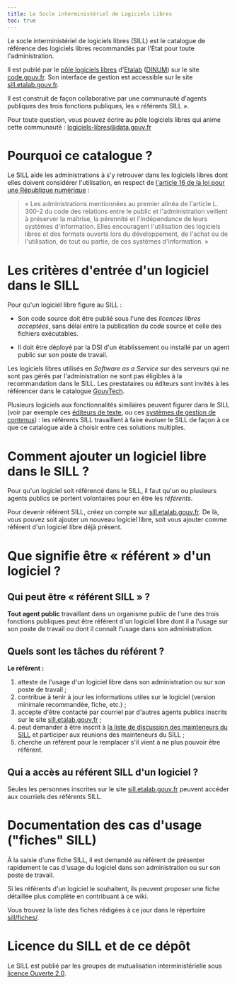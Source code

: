 ```yaml
---
title: Le Socle interministériel de Logiciels Libres
toc: true
---
```


Le socle interministériel de logiciels libres (SILL) est le catalogue
de référence des logiciels libres recommandés par l'Etat pour toute
l'administration.

Il est publié par le [pôle logiciels
libres](https://communs.numerique.gouv.fr/)
d'[Etalab](https://www.etalab.gouv.fr/)
([DINUM](https://www.numerique.gouv.fr/)) sur le site
[code.gouv.fr](https://code.gouv.fr/#/sill). Son interface de gestion
est accessible sur le site
[sill.etalab.gouv.fr](https://sill.etalab.gouv.fr).

Il est construit de façon collaborative par une communauté d'agents
publiques des trois fonctions publiques, les « référents SILL ».

Pour toute question, vous pouvez écrire au pôle logiciels libres qui
anime cette communauté : <logiciels-libres@data.gouv.fr>

# Pourquoi ce catalogue ?

Le SILL aide les administrations à s'y retrouver dans les logiciels
libres dont elles doivent considérer l'utilisation, en respect de
[l'article 16 de la loi pour une République
numérique](https://www.legifrance.gouv.fr/loda/article_lc/LEGIARTI000033205068) :

> « Les administrations mentionnées au premier alinéa de l'article L.
> 300-2 du code des relations entre le public et l'administration
> veillent à préserver la maîtrise, la pérennité et l'indépendance de
> leurs systèmes d'information. Elles encouragent l'utilisation des
> logiciels libres et des formats ouverts lors du développement, de
> l'achat ou de l'utilisation, de tout ou partie, de ces systèmes
> d'information. »

# Les critères d'entrée d'un logiciel dans le SILL

Pour qu'un logiciel libre figure au SILL :

-   Son code source doit être publié sous l'une des *licences libres
    acceptées*, sans délai entre la publication du code source et
    celle des fichiers exécutables.

-   Il doit être déployé par la DSI d'un établissement ou installé par
    un agent public sur son poste de travail.

Les logiciels libres utilisés en *Software as a Service* sur des
serveurs qui ne sont pas gérés par l'administration ne sont pas
éligibles à la recommandation dans le SILL. Les prestataires ou
éditeurs sont invités à les référencer dans le catalogue
[GouvTech](https://catalogue.numerique.gouv.fr/).

Plusieurs logiciels aux fonctionnalités similaires peuvent figurer
dans le SILL (voir par exemple ces [éditeurs de
texte](https://sill.etalab.gouv.fr/fr/software?id=174), ou ces
[systèmes de gestion de
contenus](https://sill.etalab.gouv.fr/fr/software?id=36)) : les
référents SILL travaillent à faire évoluer le SILL de façon à ce que
ce catalogue aide à choisir entre ces solutions multiples.

# Comment ajouter un logiciel libre dans le SILL ?

Pour qu'un logiciel soit référencé dans le SILL, il faut qu'un ou
plusieurs agents publics se portent volontaires pour en être les
*référents*.

Pour devenir référent SILL, créez un compte sur
[sill.etalab.gouv.fr](https://sill.etalab.gouv.fr). De là, vous pouvez
soit ajouter un nouveau logiciel libre, soit vous ajouter comme
référent d'un logiciel libre déjà présent.

# Que signifie être « référent » d'un logiciel ?

## Qui peut être « référent SILL » ?

**Tout agent public** travaillant dans un organisme public de l'une
des trois fonctions publiques peut être référent d'un logiciel libre
dont il a l'usage sur son poste de travail ou dont il connaît l'usage
dans son administration.

## Quels sont les tâches du référent ?

**Le référent :**

1.  atteste de l'usage d'un logiciel libre dans son administration ou
    sur son poste de travail ;
2.  contribue à tenir à jour les informations utiles sur le logiciel
    (version minimale recommandée, fiche, etc.) ;
3.  accepte d'être contacté par courriel par d'autres agents publics
    inscrits sur le site
    [sill.etalab.gouv.fr](https://sill.etalab.gouv.fr) ;
4.  peut demander à être inscrit à [la liste de discussion des
    mainteneurs du
    SILL](https://groupes.renater.fr/sympa/info/sill-mainteneurs) et
    participer aux réunions des mainteneurs du SILL ;
5.  cherche un référent pour le remplacer s'il vient à ne plus pouvoir
    être référent.

## Qui a accès au référent SILL d'un logiciel ?

Seules les personnes inscrites sur le site
[sill.etalab.gouv.fr](https://sill.etalab.gouv.fr) peuvent accéder aux
courriels des référents SILL.

# Documentation des cas d'usage (\"fiches\" SILL)

À la saisie d'une fiche SILL, il est demandé au référent de présenter
rapidement le cas d'usage du logiciel dans son administration ou sur
son poste de travail.

Si les référents d'un logiciel le souhaitent, ils peuvent proposer une
fiche détaillée plus complète en contribuant à ce wiki.

Vous trouvez la liste des fiches rédigées à ce jour dans le répertoire
[sill/fiches/](sill/fiches/index.md).

# Licence du SILL et de ce dépôt

Le SILL est publié par les groupes de mutualisation interministérielle
sous [licence Ouverte
2.0](https://github.com/etalab/Licence-Ouverte/blob/master/LO.md).
